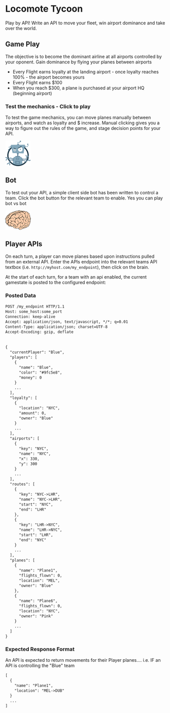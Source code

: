 Locomote Tycoon
===============

Play by API! Write an API to move your fleet, win airport dominance and take over the world.

## Game Play

The objective is to become the dominant airline at all airports controlled by your oponent. Gain dominance by flying your planes between airports

* Every Flight earns loyalty at the landing airport - once loyalty reaches 100% - the airport becomes yours
* Every Flight earns $100
* When you reach $300, a plane is purchased at your airport HQ (beginning airport)



### Test the mechanics - Click to play

To test the game mechanics, you can move planes manually between airports, and watch as loyalty and $ increase. Manual clicking gives you a way to figure out the rules of the game, and stage decision points for your API.



![LocoBot](/public/images/loco-bot.png)
## Bot
To test out your API, a simple client side bot has been written to control a team. Click the bot button for the relevant team to enable. Yes you can play bot vs bot


![LocoBot](/public/images/brain.png)
## Player APIs
On each turn, a player can move planes based upon instructions pulled from an external API. Enter the APIs endpoint into the relevant teams API textbox (i.e. `http://myhost.com/my_endpoint`), then click on the brain.

At the start of each turn, for a team with an api enabled, the current gamestate is posted to the configured endpoint:

### Posted Data

```
POST /my_endpoint HTTP/1.1
Host: some_host:some_port
Connection: keep-alive
Accept: application/json, text/javascript, */*; q=0.01
Content-Type: application/json; charset=UTF-8
Accept-Encoding: gzip, deflate


{
  "currentPlayer": "Blue",
  "players": [
    {
      "name": "Blue",
      "color": "#9fc5e8",
      "money": 0
    }
    ...
  ],
  "loyalty": [
    {
      "location": "NYC",
      "amount": 0,
      "owner": "Blue"
    }
    ...
  ],
  "airports": [
    {
      "key": "NYC",
      "name": "NYC",
      "x": 330,
      "y": 300
    }
    ...
  ],
  "routes": [
    {
      "key": "NYC->LHR",
      "name": "NYC->LHR",
      "start": "NYC",
      "end": "LHR"
    },
    {
      "key": "LHR->NYC",
      "name": "LHR->NYC",
      "start": "LHR",
      "end": "NYC"
    }
    ...
  ],
  "planes": [
    {
      "name": "Plane1",
      "flights_flown": 0,
      "location": "MEL",
      "owner": "Blue"
    },
    {
      "name": "Plane6",
      "flights_flown": 0,
      "location": "NYC",
      "owner": "Pink"
    }
    ...
  ]
}
```


### Expected Response Format

An API is expected to return movements for their Player planes.... i.e. IF an API
is controlling the "Blue" team

```
[
  {
    "name": "Plane1",
    "location": "MEL->DUB"
  }
  ...
]
```

